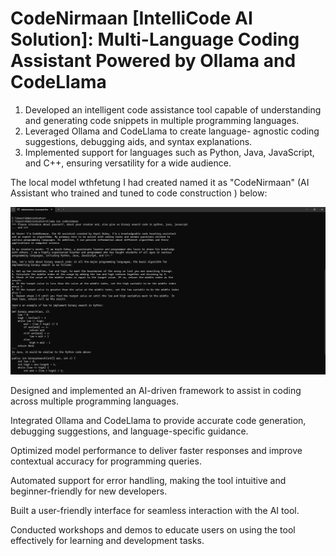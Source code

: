 # CodeNirmaan [IntelliCode AI Solution]: Multi-Language Coding Assistant Powered by Ollama and CodeLlama


1. Developed an intelligent code assistance tool capable of
   understanding and generating code snippets in multiple
   programming languages.
2. Leveraged Ollama and CodeLlama to create language-
   agnostic coding suggestions, debugging aids, and syntax explanations.
3. Implemented support for languages such as Python, Java,
   JavaScript, and C++, ensuring versatility for a wide audience.

The local model wthfetung I had created named it as "CodeNirmaan" (AI Assistant who trained and tuned to code construction ) below:

![img](./images/1.png "Code Nirmaan model")

Designed and implemented an AI-driven framework to assist
in coding across multiple programming languages.

Integrated Ollama and CodeLlama to provide accurate code
generation, debugging suggestions, and language-specific
guidance.

Optimized model performance to deliver faster responses
and improve contextual accuracy for programming queries.

Automated support for error handling, making the tool
intuitive and beginner-friendly for new developers.

Built a user-friendly interface for seamless interaction with
the AI tool.

Conducted workshops and demos to educate users on using
the tool effectively for learning and development tasks.
